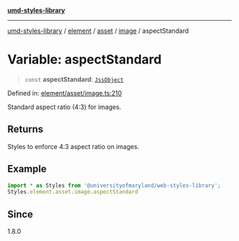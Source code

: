 [**umd-styles-library**](../../../../../../README.md)

***

[umd-styles-library](../../../../../../modules.md) / [element](../../../../../README.md) / [asset](../../../README.md) / [image](../README.md) / aspectStandard

# Variable: aspectStandard

> `const` **aspectStandard**: [`JssObject`](../../../../../../utilities/namespaces/transform/type-aliases/JssObject.md)

Defined in: [element/asset/image.ts:210](https://github.com/UMD-Digital/design-system/blob/ada30a44686a89a90941bbd44a6f156101fc9b44/packages/styles/source/element/asset/image.ts#L210)

Standard aspect ratio (4:3) for images.

## Returns

Styles to enforce 4:3 aspect ratio on images.

## Example

```typescript
import * as Styles from '@universityofmaryland/web-styles-library';
Styles.element.asset.image.aspectStandard
```

## Since

1.8.0
